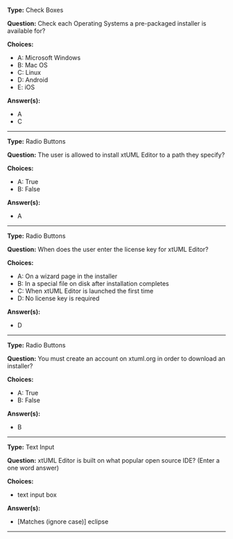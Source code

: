 __Type:__ Check Boxes

__Question:__ Check each Operating Systems a pre-packaged installer is available for?

__Choices:__
  - A: Microsoft Windows
  - B: Mac OS
  - C: Linux
  - D: Android
  - E: iOS
  
__Answer(s):__
  - A
  - C
  
----

__Type:__ Radio Buttons 

__Question:__ The user is allowed to install xtUML Editor to a path they specify?

__Choices:__
  - A: True
  - B: False
  
__Answer(s):__
  - A

----

__Type:__  Radio Buttons

__Question:__ When does the user enter the license key for xtUML Editor?

__Choices:__
  - A:  On a wizard page in the installer
  - B:  In a special file on disk after installation completes
  - C:  When xtUML Editor is launched the first time
  - D:  No license key is required
  
__Answer(s):__
  - D
  
----

__Type:__ Radio Buttons

__Question:__ You must create an account on xtuml.org in order to download an installer?

__Choices:__ 
  - A: True
  - B: False
  
__Answer(s):__
  - B

----
  
__Type:__ Text Input
 
__Question:__ xtUML Editor is built on what popular open source IDE?  (Enter a one word answer)

__Choices:__
  - text input box
  
__Answer(s):__
  - [Matches (ignore case)] eclipse
  
----
  